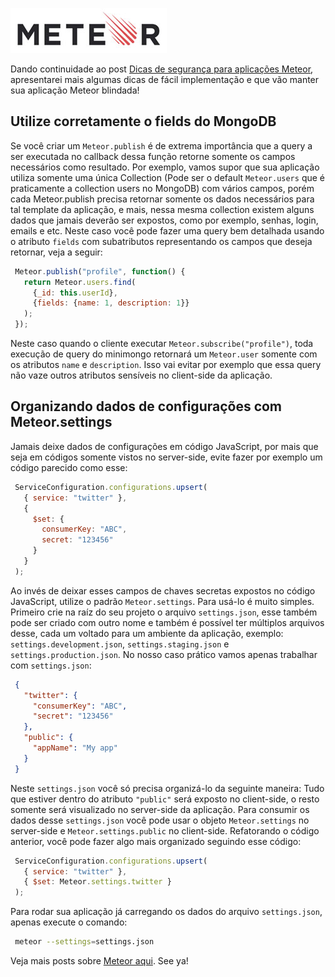 ![Meteor](images/meteor-logo.jpg "Meteor")

Dando continuidade ao post [Dicas de segurança para aplicações Meteor]({{site.url}}/dicas-de-seguranca-para-aplicacoes-meteor "Dicas de segurança para aplicações Meteor"), apresentarei mais algumas dicas de fácil implementação e que vão manter sua aplicação Meteor blindada!

## Utilize corretamente o fields do MongoDB

Se você criar um `Meteor.publish` é de extrema importância que a query a ser executada no callback dessa função retorne somente os campos necessários como resultado. Por exemplo, vamos supor que sua aplicação utiliza somente uma única Collection (Pode ser o default `Meteor.users` que é praticamente a collection users no MongoDB) com vários campos, porém cada Meteor.publish precisa retornar somente os dados necessários para tal template da aplicação, e mais, nessa mesma collection existem alguns dados que jamais deverão ser expostos, como por exemplo, senhas, login, emails e etc. Neste caso você pode fazer uma query bem detalhada usando o atributo `fields` com subatributos representando os campos que deseja retornar, veja a seguir:

``` javascript
 Meteor.publish("profile", function() {
   return Meteor.users.find(
     {_id: this.userId},
     {fields: {name: 1, description: 1}}
   );
 });
``` 

Neste caso quando o cliente executar `Meteor.subscribe("profile")`, toda execução de query do minimongo retornará um `Meteor.user` somente com os atributos `name` e `description`. Isso vai evitar por exemplo que essa query não vaze outros atributos sensíveis no client-side da aplicação.

## Organizando dados de configurações com Meteor.settings

Jamais deixe dados de configurações em código JavaScript, por mais que seja em códigos somente vistos no server-side, evite fazer por exemplo um código parecido como esse:

``` javascript
 ServiceConfiguration.configurations.upsert(
   { service: "twitter" },
   {
     $set: {
       consumerKey: "ABC",
       secret: "123456"
     }
   }
 );
``` 

Ao invés de deixar esses campos de chaves secretas expostos no código JavaScript, utilize o padrão `Meteor.settings`. Para usá-lo é muito simples. Primeiro crie na raíz do seu projeto o arquivo `settings.json`, esse também pode ser criado com outro nome e também é possível ter múltiplos arquivos desse, cada um voltado para um ambiente da aplicação, exemplo: `settings.development.json`, `settings.staging.json` e `settings.production.json`. No nosso caso prático vamos apenas trabalhar com `settings.json`:

``` json
 {
   "twitter": {
     "consumerKey": "ABC",
     "secret": "123456"
   },
   "public": {
     "appName": "My app"
   }
 }
``` 

Neste `settings.json` você só precisa organizá-lo da seguinte maneira: Tudo que estiver dentro do atributo `"public"` será exposto no client-side, o resto somente será visualizado no server-side da aplicação. Para consumir os dados desse `settings.json` você pode usar o objeto `Meteor.settings` no server-side e `Meteor.settings.public` no client-side. Refatorando o código anterior, você pode fazer algo mais organizado seguindo esse código:

``` javascript
 ServiceConfiguration.configurations.upsert(
   { service: "twitter" },
   { $set: Meteor.settings.twitter }
 );
``` 

Para rodar sua aplicação já carregando os dados do arquivo `settings.json`, apenas execute o comando:

``` bash
 meteor --settings=settings.json
``` 

Veja mais posts sobre [Meteor aqui]({{site.url}}/meteor). See ya!
